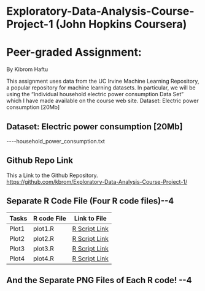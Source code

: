 # Exploratory-Data-Analysis-Course-Project-1  (John Hopkins  Coursera) <br />
# Peer-graded Assignment: 
By Kibrom Haftu  <br />

This assignment uses data from the UC Irvine Machine Learning Repository, a popular repository for machine learning datasets. In particular, we will be using the “Individual household electric power consumption Data Set” which I have made available on the course web site.
Dataset: Electric power consumption [20Mb]
 ## Dataset: Electric power consumption [20Mb]  
 ----household_power_consumption.txt
 ## Github Repo Link   
This a  Link to the Github Repository.<br />
https://github.com/kbrom/Exploratory-Data-Analysis-Course-Project-1/

 ## Separate R Code File (Four R code files)--4   

Tasks |R code File | Link to File
--- | --- | ---
Plot1 |  plot1.R |  [R Script Link](https://github.com/kbrom/Exploratory-Data-Analysis-Course-Project-1/blob/master/plot1.R "plot1.R")
Plot2 |  plot2.R |  [R Script Link](https://github.com/kbrom/Exploratory-Data-Analysis-Course-Project-1/blob/master/plot2.R "plot2.R")
Plot3 |  plot3.R |  [R Script Link](https://github.com/kbrom/Exploratory-Data-Analysis-Course-Project-1/blob/master/plot3.R "plot3.R")
Plot4 |  plot4.R |  [R Script Link](https://github.com/kbrom/Exploratory-Data-Analysis-Course-Project-1/blob/master/plot4.R "plot4.R")

 ## And the Separate PNG Files of Each R code! --4
